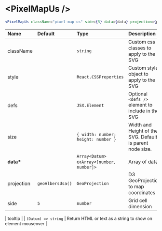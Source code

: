 # \<PixelMapUs \/>

```jsx
<PixelMapUs className="pixel-map-us" side={5} data={data} projection={projection} />
```

| Name          | Default          | Type                                       | Description                                               |
| :------------ | :--------------- | :----------------------------------------- | :-------------------------------------------------------- |
| className     |                  | `string`                                   | Custom css classes to apply to the SVG                    |
| style         |                  | `React.CSSProperties`                      | Custom style object to apply to the SVG                   |
| defs          |                  | `JSX.Element`                              | Optional `<defs />` element to include in the SVG         |
| size          |                  | `{ width: number; height: number }`        | Width and Height of the SVG. Default is parent node size. |
| <b>data\*</b> |                  | `Array<Datum>` or`Array<[number, number]>` | Array of data                                             |
| projection    | `geoAlbersUsa()` | `GeoProjection`                            | D3 GeoProjection to map coordinates                       |
| side          | `5`              | `number`                                   | Grid cell dimension                                       |

| tooltip | | `(Datum) => string` | Return HTML or text as a string to show on element mouseover |
